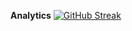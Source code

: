 **Analytics**
[![GitHub Streak](https://github-readme-streak-stats.herokuapp.com?user=nikolasfil&theme=dark&date_format=j%20M%5B%20Y%5D)](https://git.io/streak-stats)